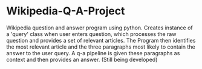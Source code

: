 # Wikipedia-Q-A-Project
Wikipedia question and answer program using python. Creates instance of a 'query' class when user enters question, which processes the raw question and provides a set of relevant articles.
The Program then identifies the most relevant article and the three paragraphs most likely to contain the answer to the user query. A q-a pipeline is given these paragraphs as context
and then provides an answer. (Still being developed)
